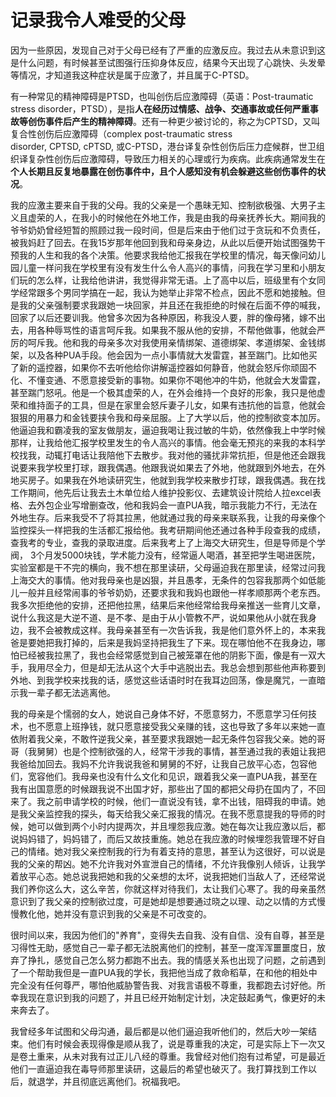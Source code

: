 # 记录我令人难受的父母


因为一些原因，发现自己对于父母已经有了严重的应激反应。我过去从未意识到这是什么问题，有时候甚至试图强行压抑身体反应，结果今天出现了心跳快、头发晕等情况，才知道我这种症状是属于应激了，并且属于C-PTSD。

有一种常见的精神障碍是PTSD，也叫创伤后应激障碍（英语：Post-traumatic stress disorder，PTSD），是指**人在经历过情感、战争、交通事故或任何严重事故等创伤事件后产生的精神障碍**。还有一种更少被讨论的，称之为CPTSD，又叫复合性创伤后应激障碍（complex post-traumatic stress disorder, CPTSD, cPTSD, 或C-PTSD，港台译复杂性创伤后压力症候群，世卫组织译复杂性创伤后应激障碍，导致压力相关的心理或行为疾病。此疾病通常发生在**个人长期且反复地暴露在创伤事件中，且个人感知没有机会躲避这些创伤事件的状况**。

我的应激主要来自于我的父母。我的父亲是一个愚昧无知、控制欲极强、大男子主义且虚荣的人，在我小的时候他在外地工作，我是由我的母亲抚养长大。期间我的爷爷奶奶曾经短暂的照顾过我一段时间，但是后来由于他们过于贪玩和不负责任，被我妈赶了回去。在我15岁那年他回到我和母亲身边，从此以后便开始试图强势干预我的人生和我的各个决策。他要求我给他汇报我在学校里的情况，每天像问幼儿园儿童一样问我在学校里有没有发生什么令人高兴的事情，问我在学习里和小朋友们玩的怎么样，让我给他讲讲，我觉得非常无语。上了高中以后，班级里有个女同学经常跟多个男同学搞在一起，我认为她举止非常不检点，因此不愿和她接触。但是我的父亲强制要求我跟她一块回家，并且还在我拒绝的时候在后面不停的喊我，回家了以后还要训我。他曾多次因为各种原因，称我没人要，胖的像母猪，嫁不出去，用各种辱骂性的语言呵斥我。如果我不服从他的安排，不帮他做事，他就会严厉的呵斥我。他和我的母亲多次对我使用亲情绑架、道德绑架、孝道绑架、金钱绑架，以及各种PUA手段。他会因为一点小事情就大发雷霆，甚至踹门。比如他买了新的遥控器，如果你不去听他给你讲解遥控器如何静音，他就会怒斥你顽固不化、不懂变通、不愿意接受新的事物。如果你不喝他冲的牛奶，他就会大发雷霆，甚至踹门怒吼。他是一个极其虚荣的人，在外会维持一个良好的形象，我只是他虚荣和维持面子的工具，但是在家里会怒斥妻子儿女，如果有违抗他的旨意，他就会狠狠的用暴力和金钱要挟令我和母亲屈服。上了大学以后，他的控制欲变本加厉。他逼迫我和霸凌我的室友做朋友，逼迫我喝让我过敏的牛奶，依然像我上中学时候那样，让我给他汇报学校里发生的令人高兴的事情。他会毫无预兆的来我的本科学校找我，动辄打电话让我陪他下去散步。我对他的骚扰非常抗拒，但是他还会跟我说要来我学校里打球，跟我偶遇。他跟我说如果去了外地，他就跟到外地去，在外地买房子。如果我在外地读研究生，他就到我学校来散步打球，跟我偶遇。我在找工作期间，他先后让我去土木单位给人维护投影仪、去建筑设计院给人拉excel表格、去外包企业写增删查改，他和我妈会一直PUA我，暗示我能力不行，无法在外地生存。后来我受不了将其拉黑，他就通过我的母亲来联系我，让我的母亲像个监控探头一样把我的生活都汇报给他。我考研期间他还通过各种手段查我的成绩，查我考的专业，查我的录取进度。后来我考上了上海交大研究生，但是导师是个学阀， 3个月发5000块钱，学术能力没有，经常逼人喝酒，甚至把学生喝进医院，实验室都是干不完的横向，我不想在那里读研，父母逼迫我在那里读，经常过问我上海交大的事情。他对我母亲也是凶狠，并且愚孝，无条件的包容我那两个如低能儿一般并且经常闹事的爷爷奶奶，还要求我和我妈也跟他一样孝顺那两个老东西。我多次拒绝他的安排，还把他拉黑，结果后来他经常给我母亲推送一些育儿文章，说什么我这是大逆不道、是不孝、是由于从小管教不严，说如果他从小就在我身边，我不会被教成这样。我母亲甚至有一次告诉我，我是他们意外怀上的，本来我爸是要她把我打掉的，后来是我妈坚持把我生了下来。现在哪怕他不在我身边，哪怕已经被我拉黑了，我也会经常感觉到自己被笼罩在他的阴影下面，像是有一双大手，我用尽全力，但是却无法从这个大手中逃脱出去。我总会想到那些他声称要到外地、到我学校来找我的话，感觉这些话语时时在我耳边回荡，像是魔咒，一直暗示我一辈子都无法逃离他。

我的母亲是个懦弱的女人，她说自己身体不好，不愿意努力，不愿意学习任何技术，也不愿意上班挣钱，就只愿意接受我父亲赚的钱，这也导致了多年以来她一直依附着我父亲，不敢忤逆我父亲，甚至要求我跟她一起无条件包容我父亲。她的哥哥（我舅舅）也是个控制欲强的人，经常干涉我的事情，甚至通过我的表姐让我把我爸给加回去。我妈不允许我说我爸和舅舅的不好，让我自己放平心态，包容他们，宽容他们。我母亲也没有什么文化和见识，跟着我父亲一直PUA我，甚至在我有出国意愿的时候跟我说不出国才好，那些出了国的都把父母扔在国内了，不回来了。我之前申请学校的时候，他们一直说没有钱，拿不出钱，阻碍我的申请。她是我父亲监控我的探头，每天给我父亲汇报我的情况。在我不愿意提我的导师的时候，她可以做到两个小时内提两次，并且埋怨我应激。她在每次让我应激以后，都说妈妈错了，妈妈错了，而后又故技重施。她总在我应激的时候埋怨我管理不好自己的情绪。她对我父亲控制我的行为有着支持的意思，甚至认为这很好，可以说是我的父亲的帮凶。她不允许我对外宣泄自己的情绪，不允许我像别人倾诉，让我学着放平心态。她总说我把她和我的父亲想的太坏，说我把她们当敌人了，还经常说我们养你这么大，这么辛苦，你就这样对待我们，太让我们心寒了。我的母亲虽然意识到了我父亲的控制欲过度，可是她却是想要通过晓之以理、动之以情的方式慢慢教化他，她并没有意识到我的父亲是不可改变的。

很时间以来，我因为他们的"养育"，变得失去自我、没有自信、没有自尊，甚至是习得性无助，感觉自己一辈子都无法脱离他们的控制，甚至一度浑浑噩噩度日，放弃了挣扎，感觉自己怎么努力都跑不出去。我的情感关系也出现了问题，之前遇到了一个帮助我但是一直PUA我的学长，我把他当成了救命稻草，在和他的相处中完全没有任何尊严，哪怕他威胁警告我、对我言语极不尊重，我都跑去讨好他。所幸我现在意识到我的问题了，并且已经开始制定计划，决定鼓起勇气，像更好的未来奔去了。

我曾经多年试图和父母沟通，最后都是以他们逼迫我听他们的，然后大吵一架结束。他们有时候会表现得像是顺从我了，说是尊重我的决定，可是实际上下一次又是卷土重来，从未对我有过正儿八经的尊重。我曾经对他们抱有过希望，可是最近他们一直逼迫我在毒导师那里读研，这最后的希望也破灭了。我打算找到工作以后，就退学，并且彻底远离他们。祝福我吧。

